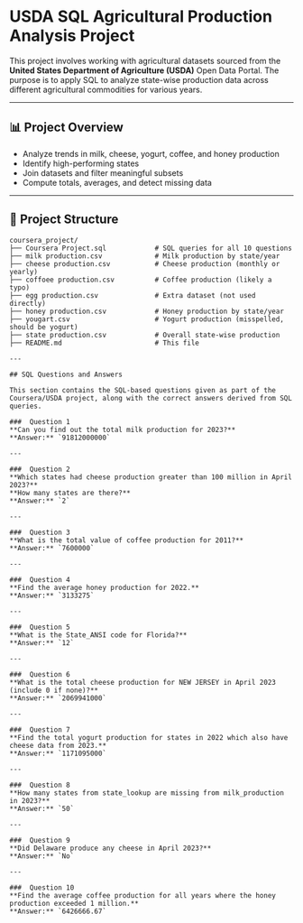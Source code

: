 # USDA SQL Agricultural Production Analysis Project

This project involves working with agricultural datasets sourced from the **United States Department of Agriculture (USDA)** Open Data Portal.
The purpose is to apply SQL to analyze state-wise production data across different agricultural commodities for various years.

---

## 📊 Project Overview

- Analyze trends in milk, cheese, yogurt, coffee, and honey production
- Identify high-performing states
- Join datasets and filter meaningful subsets
- Compute totals, averages, and detect missing data

---

## 📁 Project Structure

```text
coursera_project/
├── Coursera Project.sql            # SQL queries for all 10 questions
├── milk production.csv             # Milk production by state/year
├── cheese production.csv           # Cheese production (monthly or yearly)
├── coffoee production.csv          # Coffee production (likely a typo)
├── egg production.csv              # Extra dataset (not used directly)
├── honey production.csv            # Honey production by state/year
├── yougart.csv                     # Yogurt production (misspelled, should be yogurt)
├── state production.csv            # Overall state-wise production
├── README.md                       # This file

---

## SQL Questions and Answers

This section contains the SQL-based questions given as part of the Coursera/USDA project, along with the correct answers derived from SQL queries.

###  Question 1
**Can you find out the total milk production for 2023?**  
**Answer:** `91812000000`  

---

###  Question 2  
**Which states had cheese production greater than 100 million in April 2023?**  
**How many states are there?**  
**Answer:** `2`  

---

###  Question 3  
**What is the total value of coffee production for 2011?**  
**Answer:** `7600000`  

---

###  Question 4  
**Find the average honey production for 2022.**  
**Answer:** `3133275`  

---

###  Question 5  
**What is the State_ANSI code for Florida?**  
**Answer:** `12`  

---

###  Question 6  
**What is the total cheese production for NEW JERSEY in April 2023 (include 0 if none)?**  
**Answer:** `2069941000`  

---

###  Question 7  
**Find the total yogurt production for states in 2022 which also have cheese data from 2023.**  
**Answer:** `1171095000`  

---

###  Question 8  
**How many states from state_lookup are missing from milk_production in 2023?**  
**Answer:** `50`  

---

###  Question 9  
**Did Delaware produce any cheese in April 2023?**  
**Answer:** `No`  

---

###  Question 10  
**Find the average coffee production for all years where the honey production exceeded 1 million.**  
**Answer:** `6426666.67`  
